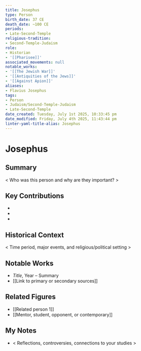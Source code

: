 ```yaml
---
title: Josephus
type: Person
birth_date: 37 CE
death_date: ~100 CE
periods:
- Late-Second-Temple
religious-tradition:
- Second-Temple-Judaism
role:
- Historian
- '[[Pharisee]]'
associated_movements: null
notable_works:
- '[[The Jewish War]]'
- '[[Antiquities of the Jews]]'
- '[[Against Apion]]'
aliases:
- Flavius Josephus
tags:
- Person
- Judaism/Second-Temple-Judaism
- Late-Second-Temple
date_created: Tuesday, July 1st 2025, 10:33:45 pm
date_modified: Friday, July 4th 2025, 11:43:44 pm
linter-yaml-title-alias: Josephus
---
```


# Josephus

## Summary
< Who was this person and why are they important? >

## Key Contributions
- 
- 
- 

## Historical Context
< Time period, major events, and religious/political setting >

## Notable Works
- *Title*, Year – Summary
- [[Link to primary or secondary sources]]


## Related Figures
- [[Related person 1]]
- [[Mentor, student, opponent, or contemporary]]

## My Notes
- < Reflections, controversies, connections to your studies >
